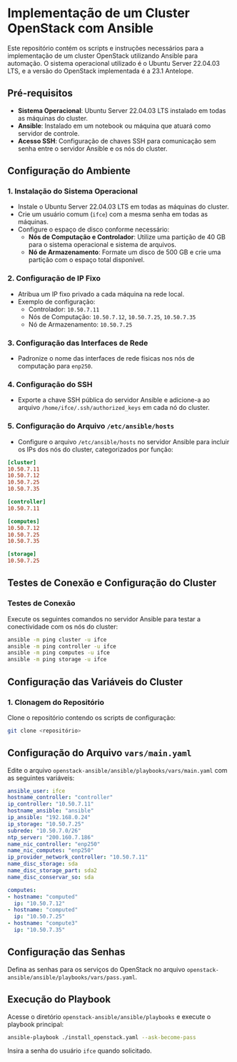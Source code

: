 # Implementação de um Cluster OpenStack com Ansible

Este repositório contém os scripts e instruções necessários para a implementação de um cluster OpenStack utilizando Ansible para automação. O sistema operacional utilizado é o Ubuntu Server 22.04.03 LTS, e a versão do OpenStack implementada é a 23.1 Antelope.

## Pré-requisitos

- **Sistema Operacional**: Ubuntu Server 22.04.03 LTS instalado em todas as máquinas do cluster.
- **Ansible**: Instalado em um notebook ou máquina que atuará como servidor de controle.
- **Acesso SSH**: Configuração de chaves SSH para comunicação sem senha entre o servidor Ansible e os nós do cluster.

## Configuração do Ambiente

### 1. Instalação do Sistema Operacional

- Instale o Ubuntu Server 22.04.03 LTS em todas as máquinas do cluster.
- Crie um usuário comum (`ifce`) com a mesma senha em todas as máquinas.
- Configure o espaço de disco conforme necessário:
  - **Nós de Computação e Controlador**: Utilize uma partição de 40 GB para o sistema operacional e sistema de arquivos.
  - **Nó de Armazenamento**: Formate um disco de 500 GB e crie uma partição com o espaço total disponível.

### 2. Configuração de IP Fixo

- Atribua um IP fixo privado a cada máquina na rede local.
- Exemplo de configuração:
  - Controlador: `10.50.7.11`
  - Nós de Computação: `10.50.7.12`, `10.50.7.25`, `10.50.7.35`
  - Nó de Armazenamento: `10.50.7.25`

### 3. Configuração das Interfaces de Rede

- Padronize o nome das interfaces de rede físicas nos nós de computação para `enp250`.

### 4. Configuração do SSH

- Exporte a chave SSH pública do servidor Ansible e adicione-a ao arquivo `/home/ifce/.ssh/authorized_keys` em cada nó do cluster.

### 5. Configuração do Arquivo `/etc/ansible/hosts`

- Configure o arquivo `/etc/ansible/hosts` no servidor Ansible para incluir os IPs dos nós do cluster, categorizados por função:

```ini
[cluster]
10.50.7.11
10.50.7.12
10.50.7.25
10.50.7.35

[controller]
10.50.7.11

[computes]
10.50.7.12
10.50.7.25
10.50.7.35

[storage]
10.50.7.25

```

## Testes de Conexão e Configuração do Cluster

### Testes de Conexão

Execute os seguintes comandos no servidor Ansible para testar a conectividade com os nós do cluster:

```bash
ansible -m ping cluster -u ifce
ansible -m ping controller -u ifce
ansible -m ping computes -u ifce
ansible -m ping storage -u ifce
```

## Configuração das Variáveis do Cluster

### 1. Clonagem do Repositório

Clone o repositório contendo os scripts de configuração:

```bash
git clone <repositório>

```

## Configuração do Arquivo `vars/main.yaml`

Edite o arquivo `openstack-ansible/ansible/playbooks/vars/main.yaml` com as seguintes variáveis:

```yaml
ansible_user: ifce
hostname_controller: "controller"
ip_controller: "10.50.7.11"
hostname_ansible: "ansible"
ip_ansible: "192.168.0.24"
ip_storage: "10.50.7.25"
subrede: "10.50.7.0/26"
ntp_server: "200.160.7.186"
name_nic_controller: "enp250"
name_nic_computes: "enp250"
ip_provider_network_controller: "10.50.7.11"
name_disc_storage: sda
name_disc_storage_part: sda2
name_disc_conservar_so: sda

computes:
- hostname: "computed"
  ip: "10.50.7.12"
- hostname: "computed"
  ip: "10.50.7.25"
- hostname: "compute3"
  ip: "10.50.7.35"
```
## Configuração das Senhas

Defina as senhas para os serviços do OpenStack no arquivo `openstack-ansible/ansible/playbooks/vars/pass.yaml`.

## Execução do Playbook

Acesse o diretório `openstack-ansible/ansible/playbooks` e execute o playbook principal:

```bash
ansible-playbook ./install_openstack.yaml --ask-become-pass
```

Insira a senha do usuário `ifce` quando solicitado.

